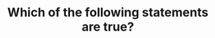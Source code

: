 ---
layout: all-exams
title: "Which of the following statements are true?"
blurb: "To make contents in an S3 bucket publicly available on the Internet, you need to turn off 'Block all public access' and add a permissive policy that allow"
quid: 275
---